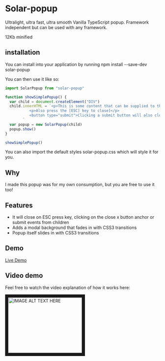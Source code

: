 <!---
<img src="https://codeship.com/projects/d17a6c50-f8fa-0134-9e36-76184fa5b855/status?branch=master"/>
--->

# Solar-popup

Ultralight, ultra fast, ultra smooth Vanilla TypeScript popup. Framework independent but can be used with any framework.

12Kb minified

## installation

You can install into your application by running
npm install --save-dev solar-popup

You can then use it like so:

```js
import SolarPopup from "solar-popup"

function showSimplePopup() {
  var child = document.createElement("DIV")
  child.innerHTML = `<p>This is some content that can be supplied to the popup</p>
           <p>Also press the [ESC] key to close]</p>
           <button type="submit">Clicking a submit button will also close it</button>
        `
  var popup = new SolarPopup(child)
  popup.show()
}

showSimplePopup()
```

You can also import the default styles solar-popup.css which will style it for you.

## Why

I made this popup was for my own consumption, but you are free to use it too!

## Features

- It will close on ESC press key, clicking on the close x button anchor or submit events from children
- Adds a modal background that fades in with CSS3 transitions
- Popup itself slides in with CSS3 transitions

## Demo

[Live Demo](https://quantumjs.github.io/solar-popup/demo/browserImport)

## Video demo

Feel free to watch the video explanation of how it works here:

<a href="http://www.youtube.com/watch?feature=player_embedded&v=lVVPWdUCHLc
" target="_blank"><img src="http://img.youtube.com/vi/lVVPWdUCHLc/0.jpg" 
alt="IMAGE ALT TEXT HERE" width="240" height="180" border="10" /></a>
